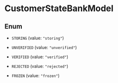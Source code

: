 

# CustomerStateBankModel

## Enum


* `STORING` (value: `"storing"`)

* `UNVERIFIED` (value: `"unverified"`)

* `VERIFIED` (value: `"verified"`)

* `REJECTED` (value: `"rejected"`)

* `FROZEN` (value: `"frozen"`)



